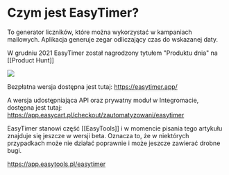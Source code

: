 # Czym jest EasyTimer?

To generator liczników, które można wykorzystać w kampaniach mailowych. Aplikacja generuje zegar odliczający czas do wskazanej daty.

W grudniu 2021 EasyTimer został nagrodzony tytułem "Produktu dnia" na [[Product Hunt]]

![](https://api.producthunt.com/widgets/embed-image/v1/top-post-badge.svg?post_id=321103&theme=dark&period=daily)

Bezpłatna wersja dostępna jest tutaj: 
https://easytimer.app/

A wersja udostępniająca API oraz prywatny moduł w Integromacie, dostępna jest tutaj: https://app.easycart.pl/checkout/zautomatyzowani/easytimer

EasyTimer stanowi część [[EasyTools]] i w momencie pisania tego artykułu znajduje się jeszcze w wersji beta. Oznacza to, że w niektórych przypadkach może nie działać poprawnie i może jeszcze zawierać drobne bugi. 

https://app.easytools.pl/easytimer